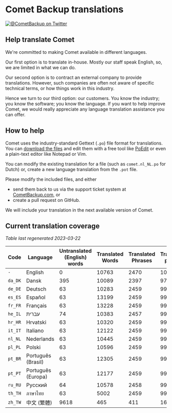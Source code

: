 # Comet Backup translations

[![@CometBackup on Twitter](https://img.shields.io/badge/twitter-%40CometBackup-blue.svg?style=flat)](https://twitter.com/CometBackup)

## Help translate Comet

We're committed to making Comet available in different languages.

Our first option is to translate in-house. Mostly our staff speak English, so, we are limited in what we can do.

Our second option is to contract an external company to provide translations. However, such companies are often not aware of specific technical terms, or how things work in this industry.

Hence we turn to our third option: our customers. You know the industry; you know the software; you know the language. If you want to help improve Comet, we would really appreciate any language translation assistance you can offer.

## How to help

Comet uses the industry-standard Gettext (`.po`) file format for translations. You can [download the files](https://github.com/CometBackup/translations/archive/master.zip) and edit them with a free tool like [PoEdit](https://poedit.net/) or even a plain-text editor like Notepad or Vim.

You can modify the existing translation for a file (such as `comet.nl_NL.po` for Dutch) or, create a new language translation from the `.pot` file.

Please modify the included files, and either 
- send them back to us via the support ticket system at [CometBackup.com](https://cometbackup.com/), or
- create a pull request on GitHub.

We will include your translation in the next available version of Comet.

## Current translation coverage

*Table last regenerated 2023-03-22*

|Code    |Language              |Untranslated (English) words |Translated Words |Translated Phrases |Translation percent
|--------|----------------------|-----------------------------|-----------------|-------------------|--------------------
|`-`     |English               |0                            |10763            |2470               |  100.00
|`da_DK` |Dansk‬                |395                          |10089            |2397               |   97.04
|`de_DE` |Deutsch               |63                           |10283            |2459               |   99.55
|`es_ES` |Español               |63                           |13199            |2459               |   99.55
|`fr_FR` |Français              |63                           |13228            |2459               |   99.55
|`he_IL` |עברית‬                 |74                           |10383            |2457               |   99.47
|`hr_HR` |Hrvatski              |63                           |10320            |2459               |   99.55
|`it_IT` |Italiano              |63                           |12122            |2459               |   99.55
|`nl_NL` |Nederlands            |63                           |10445            |2459               |   99.55
|`pl_PL` |Polski                |63                           |10596            |2459               |   99.55
|`pt_BR` |Português (Brasil)    |63                           |12305            |2459               |   99.55
|`pt_PT` |Português (Europa)    |63                           |12177            |2459               |   99.55
|`ru_RU` |Русский               |64                           |10578            |2458               |   99.51
|`th_TH` |ภาษาไทย‬              |63                           |5002             |2459               |   99.55
|`zh_TW` |中文 (繁體)               |9618                         |465              |411                |   16.64
